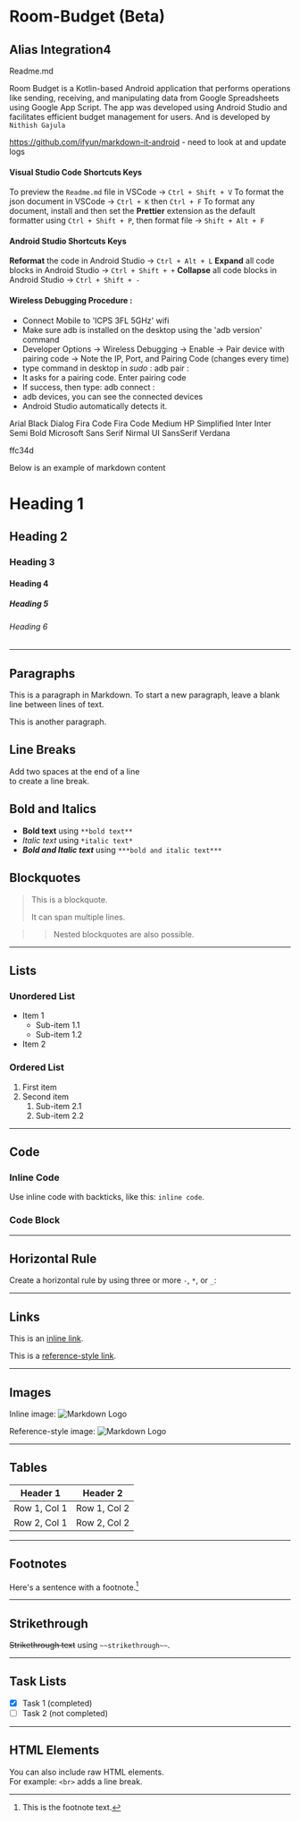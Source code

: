 # Room-Budget (Beta)
## Alias Integration4
Readme.md

Room Budget is a Kotlin-based Android application that performs operations like sending, receiving, and manipulating data from Google Spreadsheets using Google App Script. The app was developed using Android Studio and facilitates efficient budget management for users. And is developed by `Nithish Gajula`

https://github.com/ifyun/markdown-it-android - need to look at and update logs 


#### Visual Studio Code Shortcuts Keys
To preview the `Readme.md` file in VSCode -> `Ctrl + Shift + V`
To format the json document in VSCode -> `Ctrl + K` then `Ctrl + F`
To format any document, install and then set the **Prettier** extension as the default formatter using `Ctrl + Shift + P`, then format file -> `Shift + Alt + F`

#### Android Studio Shortcuts Keys
**Reformat** the code in Android Studio -> `Ctrl + Alt + L`
**Expand** all code blocks in Android Studio -> `Ctrl + Shift + +`
**Collapse** all code blocks in Android Studio -> `Ctrl + Shift + -`

#### Wireless Debugging Procedure :

- Connect Mobile to 'ICPS 3FL 5GHz' wifi
- Make sure adb is installed on the desktop using the 'adb version' command
- Developer Options -> Wireless Debugging -> Enable -> Pair device with pairing code -> Note the IP, Port, and Pairing Code (changes every time)
- type command in desktop in *sudo* : adb pair <IP>:<Port>
- It asks for a pairing code. Enter pairing code
- If success, then type: adb connect <IP>:<Port>
- adb devices, you can see the connected devices
- Android Studio automatically detects it.

Arial Black
Dialog
Fira Code
Fira Code Medium
HP Simplified
Inter
Inter Semi Bold
Microsoft Sans Serif
Nirmal UI
SansSerif
Verdana

ffc34d

Below is an example of markdown content


# Heading 1
## Heading 2
### Heading 3
#### Heading 4
##### Heading 5
###### Heading 6

---

## Paragraphs
This is a paragraph in Markdown. To start a new paragraph, leave a blank line between lines of text.

This is another paragraph.

## Line Breaks
Add two spaces at the end of a line  
to create a line break.

## Bold and Italics
- **Bold text** using `**bold text**`
- *Italic text* using `*italic text*`
- ***Bold and Italic text*** using `***bold and italic text***`

## Blockquotes
> This is a blockquote.
> 
> It can span multiple lines.

> > Nested blockquotes are also possible.

---

## Lists

### Unordered List
- Item 1
  - Sub-item 1.1
  - Sub-item 1.2
- Item 2

### Ordered List
1. First item
2. Second item
   1. Sub-item 2.1
   2. Sub-item 2.2

---

## Code

### Inline Code
Use inline code with backticks, like this: `inline code`.

### Code Block

---

## Horizontal Rule
Create a horizontal rule by using three or more `-`, `*`, or `_`:

---

## Links
This is an [inline link](https://www.example.com).

This is a [reference-style link][example-link].

[example-link]: https://www.example.com

---

## Images
Inline image: ![Markdown Logo](https://markdown-here.com/img/icon256.png)

Reference-style image: ![Markdown Logo][logo]

[logo]: https://markdown-here.com/img/icon256.png

---

## Tables

| Header 1    | Header 2    |
| ----------- | ----------- |
| Row 1, Col 1| Row 1, Col 2|
| Row 2, Col 1| Row 2, Col 2|

---

## Footnotes
Here's a sentence with a footnote.[^1]

[^1]: This is the footnote text.

---

## Strikethrough
~~Strikethrough text~~ using `~~strikethrough~~`.

---

## Task Lists
- [x] Task 1 (completed)
- [ ] Task 2 (not completed)

---

## HTML Elements
You can also include raw HTML elements.  
For example: `<br>` adds a line break.
